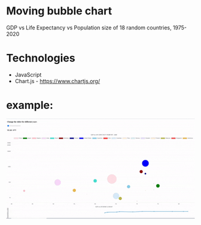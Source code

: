 # Moving bubble chart
GDP vs Life Expectancy vs Population size of 18 random countries, 1975-2020

# Technologies

* JavaScript 
* Chart.js - https://www.chartjs.org/

# example:
![](./gifs/rough_draft.gif)
